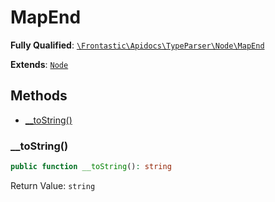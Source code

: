 #  MapEnd

**Fully Qualified**: [`\Frontastic\Apidocs\TypeParser\Node\MapEnd`](../../../../src/php/TypeParser/Node/MapEnd.php)

**Extends**: [`Node`](../Node.md)

## Methods

* [__toString()](#__tostring)

### __toString()

```php
public function __toString(): string
```

Return Value: `string`

